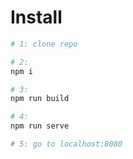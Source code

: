 # Install
```sh
# 1: clone repo

# 2:
npm i

# 3:
npm run build

# 4:
npm run serve

# 5: go to localhost:8080
```